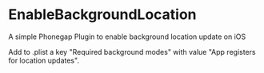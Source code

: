 EnableBackgroundLocation
=========================

A simple Phonegap Plugin to enable background location update on iOS

Add to .plist a key "Required background modes" with value "App registers for location updates".
